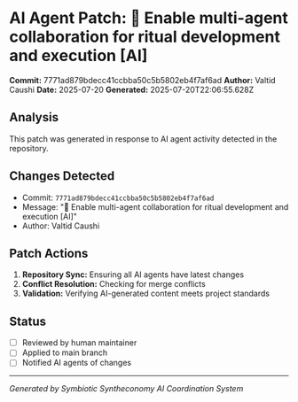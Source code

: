 # AI Agent Patch: 🤖 Enable multi-agent collaboration for ritual development and execution [AI]

**Commit:** 7771ad879bdecc41ccbba50c5b5802eb4f7af6ad
**Author:** Valtid Caushi
**Date:** 2025-07-20
**Generated:** 2025-07-20T22:06:55.628Z

## Analysis

This patch was generated in response to AI agent activity detected in the repository.

## Changes Detected

- Commit: `7771ad879bdecc41ccbba50c5b5802eb4f7af6ad`
- Message: "🤖 Enable multi-agent collaboration for ritual development and execution [AI]"
- Author: Valtid Caushi

## Patch Actions

1. **Repository Sync:** Ensuring all AI agents have latest changes
2. **Conflict Resolution:** Checking for merge conflicts
3. **Validation:** Verifying AI-generated content meets project standards

## Status

- [ ] Reviewed by human maintainer
- [ ] Applied to main branch
- [ ] Notified AI agents of changes

---
*Generated by Symbiotic Syntheconomy AI Coordination System*
